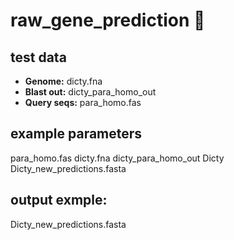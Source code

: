# raw_gene_prediction :poop: 

## test data
- **Genome:** dicty.fna
- **Blast out:** dicty_para_homo_out
- **Query seqs:** para_homo.fas

## example parameters
para_homo.fas dicty.fna dicty_para_homo_out Dicty Dicty_new_predictions.fasta

## output exmple:
Dicty_new_predictions.fasta